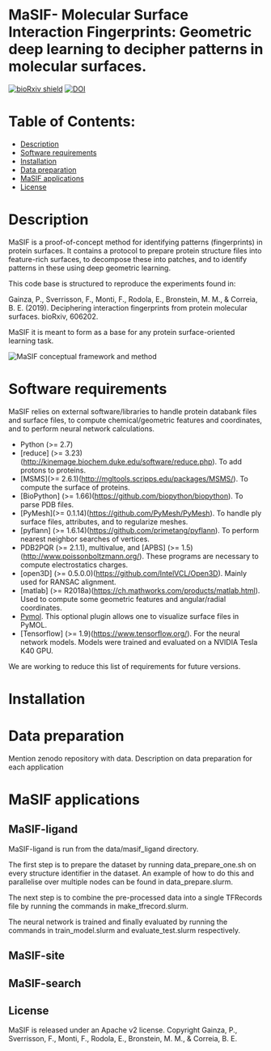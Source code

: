 # MaSIF- Molecular Surface Interaction Fingerprints: Geometric deep learning to decipher patterns in molecular surfaces.

[![bioRxiv shield](https://img.shields.io/badge/bioRxiv-1709.01233-green.svg?style=flat)](https://www.biorxiv.org/content/10.1101/606202v1)
[![DOI](https://zenodo.org/badge/DOI/10.5281/zenodo.2625420.svg)](https://doi.org/10.5281/zenodo.2625420)


# Table of Contents: 

- [Description](#description)
- [Software requirements](#software-requirements)
- [Installation](#Installation)
- [Data preparation](#Data-preparation)
- [MaSIF applications](#MaSIF-applications)
- [License](#License)
# Description

MaSIF is a proof-of-concept method for identifying patterns (fingerprints) in protein surfaces. It contains a protocol to prepare protein structure files into feature-rich surfaces, to decompose these into patches, and to identify patterns in these using deep geometric learning.

This code base is structured to reproduce the experiments found in: 

Gainza, P., Sverrisson, F., Monti, F., Rodola, E., Bronstein, M. M., & Correia, B. E. (2019). Deciphering interaction fingerprints from protein molecular surfaces. bioRxiv, 606202.

MaSIF it is meant to form as a base for any protein surface-oriented learning task. 

![MaSIF conceptual framework and method](https://raw.githubusercontent.com/LPDI-EPFL/masif/master/Fig0_v11-01.png)


# Software requirements 
MaSIF relies on external software/libraries to handle  protein databank files and surface files, to compute chemical/geometric features and coordinates, and to perform neural network calculations.  
* Python (>= 2.7)
* [reduce] (>= 3.23)(http://kinemage.biochem.duke.edu/software/reduce.php). To add protons to proteins. 
* [MSMS](>= 2.6.1)(http://mgltools.scripps.edu/packages/MSMS/). To compute the surface of proteins. 
* [BioPython] (>= 1.66)(https://github.com/biopython/biopython). To parse PDB files. 
* [PyMesh](>= 0.1.14)(https://github.com/PyMesh/PyMesh). To handle ply surface files, attributes, and to regularize meshes.
* [pyflann] (>= 1.6.14)(https://github.com/primetang/pyflann). To perform nearest neighbor searches of vertices.
* PDB2PQR (>= 2.1.1), multivalue, and [APBS] (>= 1.5)(http://www.poissonboltzmann.org/). These programs are necessary to compute electrostatics charges.
* [open3D] (>= 0.5.0.0)(https://github.com/IntelVCL/Open3D). Mainly used for RANSAC alignment.
* [matlab] (>= R2018a)(https://ch.mathworks.com/products/matlab.html). Used to compute some geometric features and angular/radial coordinates.
* [Pymol](https://pymol.org/2/). This optional plugin allows one to visualize surface files in PyMOL.
* [Tensorflow] (>= 1.9)(https://www.tensorflow.org/). For the neural network models. Models were trained and evaluated on a NVIDIA Tesla K40 GPU.
 
We are working to reduce this list of requirements for future versions.


# Installation 

# Data preparation

Mention zenodo repository with data. 
Description on data preparation for each application

# MaSIF applications

## MaSIF-ligand

MaSIF-ligand is run from the data/masif_ligand directory. 

The first step is to prepare the dataset by running data_prepare_one.sh on every structure identifier in the dataset. An example of how to do this and parallelise over multiple nodes can be found in data_prepare.slurm.

The next step is to combine the pre-processed data into a single TFRecords file by running the commands in make_tfrecord.slurm. 

The neural network is trained and finally evaluated by running the commands in train_model.slurm and evaluate_test.slurm respectively.

## MaSIF-site
## MaSIF-search

## License

MaSIF is released under an Apache v2 license. Copyright Gainza, P., Sverrisson, F., Monti, F., Rodola, E., Bronstein, M. M., & Correia, B. E.
